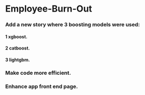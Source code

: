 # Employee-Burn-Out
### Add a new story where 3 boosting models were used:
#### 1 xgboost.
#### 2 catboost.
#### 3 lightgbm.
### Make code more efficient.
### Enhance app front end page.

